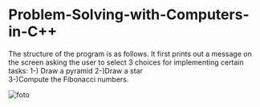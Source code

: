 #  Problem-Solving-with-Computers-in-C++
 The structure of the program is as follows. It first prints out a message on the screen asking the user to select 3 choices for implementing certain tasks: 
 1-) Draw a pyramid 
 2-)Draw a star  
 3-)Compute the Fibonacci numbers.
 
 
 
![foto](https://user-images.githubusercontent.com/92175999/153766270-7f83f63a-9e29-4c8f-a075-8974ba617230.png)
